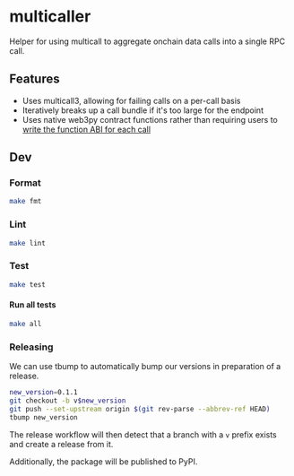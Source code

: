 # multicaller

Helper for using multicall to aggregate onchain data calls into a single RPC call.
## Features
* Uses multicall3, allowing for failing calls on a per-call basis
* Iteratively breaks up a call bundle if it's too large for the endpoint
* Uses native web3py contract functions rather than requiring users to [write the function ABI for each call](https://github.com/banteg/multicall.py/blob/9117c552c6ae85acec8452961db0aac51119070b/examples/daistats.py#L77)


## Dev

### Format

```bash
make fmt
```

### Lint

```bash
make lint
```

### Test

```bash
make test
```

#### Run all tests

```bash
make all
```

### Releasing

We can use tbump to automatically bump our versions in preparation of a release.

```bash 
new_version=0.1.1
git checkout -b v$new_version
git push --set-upstream origin $(git rev-parse --abbrev-ref HEAD)
tbump new_version
```

The release workflow will then detect that a branch with a `v` prefix exists and create a release from it.

Additionally, the package will be published to PyPI.
